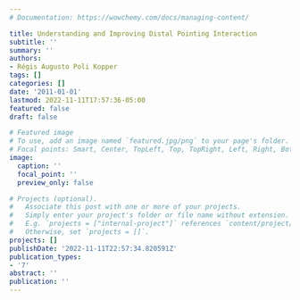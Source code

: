 ```yaml
---
# Documentation: https://wowchemy.com/docs/managing-content/

title: Understanding and Improving Distal Pointing Interaction
subtitle: ''
summary: ''
authors:
- Régis Augusto Poli Kopper
tags: []
categories: []
date: '2011-01-01'
lastmod: 2022-11-11T17:57:36-05:00
featured: false
draft: false

# Featured image
# To use, add an image named `featured.jpg/png` to your page's folder.
# Focal points: Smart, Center, TopLeft, Top, TopRight, Left, Right, BottomLeft, Bottom, BottomRight.
image:
  caption: ''
  focal_point: ''
  preview_only: false

# Projects (optional).
#   Associate this post with one or more of your projects.
#   Simply enter your project's folder or file name without extension.
#   E.g. `projects = ["internal-project"]` references `content/project/deep-learning/index.md`.
#   Otherwise, set `projects = []`.
projects: []
publishDate: '2022-11-11T22:57:34.820591Z'
publication_types:
- '7'
abstract: ''
publication: ''
---
```

